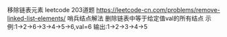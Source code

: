 移除链表元素 leetcode 203道题 https://leetcode-cn.com/problems/remove-linked-list-elements/
哨兵结点解法
删除链表中等于给定值val的所有结点
示例:1->2->6->3->4->5->6,val=6
输出:1->2->3->4->5
